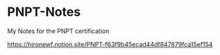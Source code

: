 # PNPT-Notes
My Notes for the PNPT certification

https://hironewf.notion.site/PNPT-f63f9b45ecad44df847879fca15ef154

